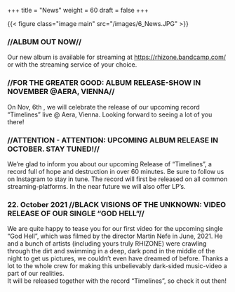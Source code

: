 +++
title = "News"
weight = 60
draft = false
+++

{{< figure class="image main" src="/images/6_News.JPG" >}}

### //ALBUM OUT NOW//
Our new album is available for streaming at https://rhizone.bandcamp.com/ or with the streaming service of your choice.

### //FOR THE GREATER GOOD: ALBUM RELEASE-SHOW IN NOVEMBER @AERA, VIENNA//
On Nov, 6th , we will celebrate the release of our upcoming record “Timelines” live @ Aera, 	Vienna. Looking forward to seeing a lot of you there!

### //ATTENTION - ATTENTION: UPCOMING ALBUM RELEASE IN OCTOBER. STAY TUNED!//
We’re glad to inform you about our upcoming Release of “Timelines”, a record full of hope and destruction in over 60 minutes. Be sure to follow us on Instagram to stay in tune. The record will first be released on all common streaming-platforms. In the near future we will also offer LP’s.

### 22. October 2021 //BLACK VISIONS OF THE UNKNOWN: VIDEO RELEASE OF OUR SINGLE “GOD HELL”//
We are quite happy to tease you for our first video for the upcoming single “God Hell”, which was filmed by the director Martin Nefe in June, 2021. He and a bunch of artists (including yours truly RHIZONE) were crawling through the dirt and swimming in a deep, dark pond in the middle of the night to get us pictures, we couldn’t even have dreamed of before. Thanks a lot to the whole crew for making this unbelievably dark-sided music-video a part of our realities.	
It will be released together with the record “Timelines”, so check it out then!